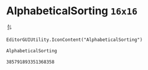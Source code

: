 # AlphabeticalSorting `16x16`
<img src="/img/AlphabeticalSorting.png" width=16 height=16>

``` CSharp
EditorGUIUtility.IconContent("AlphabeticalSorting")
```
```
AlphabeticalSorting
```
```
385791893351368358
```
